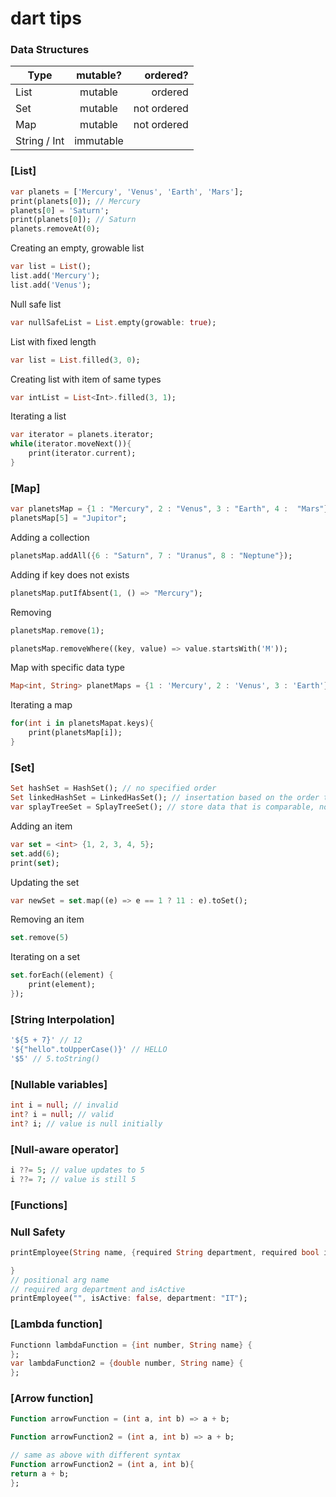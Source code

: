 # dart tips

### Data Structures

| Type          | mutable?      | ordered?    |
| ------------- |:-------------:| ----------: |
| List          | mutable       | ordered     |
| Set           | mutable       | not ordered |
| Map           | mutable       | not ordered |
| String / Int  | immutable     |             |

### [List]
```dart
var planets = ['Mercury', 'Venus', 'Earth', 'Mars'];
print(planets[0]); // Mercury
planets[0] = 'Saturn';
print(planets[0]); // Saturn
planets.removeAt(0);
```
Creating an empty, growable list
```dart
var list = List();
list.add('Mercury');
list.add('Venus'); 
```
Null safe list
```dart
var nullSafeList = List.empty(growable: true);
```
List with fixed length
```dart
var list = List.filled(3, 0);
```
Creating list with item of same types
```dart
var intList = List<Int>.filled(3, 1);
```
Iterating a list
```dart
var iterator = planets.iterator;
while(iterator.moveNext()){
    print(iterator.current);
}
```

### [Map]
```dart
var planetsMap = {1 : "Mercury", 2 : "Venus", 3 : "Earth", 4 :  "Mars"};
planetsMap[5] = "Jupitor";
```
Adding a collection
```dart
planetsMap.addAll({6 : "Saturn", 7 : "Uranus", 8 : "Neptune"});
```
Adding if key does not exists
```dart
planetsMap.putIfAbsent(1, () => "Mercury");
```
Removing
```dart
planetsMap.remove(1);

planetsMap.removeWhere((key, value) => value.startsWith('M'));
```
Map with specific data type
```dart
Map<int, String> planetMaps = {1 : 'Mercury', 2 : 'Venus', 3 : 'Earth'};
```
Iterating a map
```dart
for(int i in planetsMapat.keys){
    print(planetsMap[i]);
}
```

### [Set]
```dart
Set hashSet = HashSet(); // no specified order
Set linkedHashSet = LinkedHasSet(); // insertation based on the order the items
var splayTreeSet = SplayTreeSet(); // store data that is comparable, no null values permitted
```
Adding an item
```dart
var set = <int> {1, 2, 3, 4, 5};
set.add(6);
print(set);
```
Updating the set
```dart
var newSet = set.map((e) => e == 1 ? 11 : e).toSet();
```
Removing an item
```dart
set.remove(5)
```
Iterating on a set
```dart
set.forEach((element) {
    print(element);
});
```
### [String Interpolation]
```dart
'${5 + 7}' // 12
'${"hello".toUpperCase()}' // HELLO
'$5' // 5.toString()
```

### [Nullable variables]
```dart
int i = null; // invalid
int? i = null; // valid
int? i; // value is null initially
```
### [Null-aware operator]
```dart
i ??= 5; // value updates to 5
i ??= 7; // value is still 5
```

### [Functions]
### Null Safety
```dart
printEmployee(String name, {required String department, required bool isActive}) {

}
// positional arg name 
// required arg department and isActive
printEmployee("", isActive: false, department: "IT");
```

### [Lambda function]
```dart
Functionn lambdaFunction = {int number, String name} {
};
var lambdaFunction2 = {double number, String name} {
};
```
### [Arrow function]
```dart
Function arrowFunction = (int a, int b) => a + b;

Function arrowFunction2 = (int a, int b) => a + b;

// same as above with different syntax
Function arrowFunction2 = (int a, int b){
return a + b;
};
```
